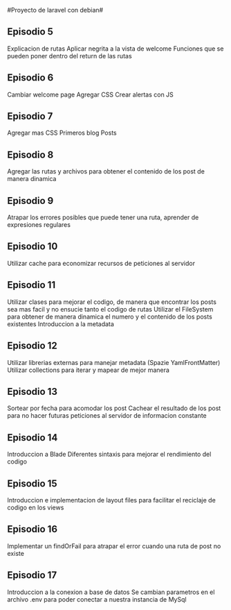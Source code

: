 #Proyecto de laravel con debian#

## Episodio 5
Explicacion de rutas
Aplicar negrita a la vista de welcome
Funciones que se pueden poner dentro del return de las rutas

## Episodio 6

Cambiar welcome page
Agregar CSS
Crear alertas con JS

## Episodio 7
Agregar mas CSS
Primeros blog Posts

## Episodio 8
Agregar las rutas y archivos para obtener el contenido de los post de manera dinamica

## Episodio 9
Atrapar los errores posibles que puede tener una ruta, aprender de expresiones regulares

## Episodio 10
Utilizar cache para economizar recursos de peticiones al servidor

## Episodio 11
Utilizar clases para mejorar el codigo, de manera que encontrar los posts sea mas facil y no ensucie tanto el codigo de rutas
Utilizar el FileSystem para obtener de manera dinamica el numero y el contenido de los posts existentes
Introduccion a la metadata

## Episodio 12
Utilizar librerias externas para manejar metadata (Spazie YamlFrontMatter)
Utilizar collections para iterar y mapear de mejor manera

## Episodio 13
Sortear por fecha para acomodar los post
Cachear el resultado de los post para no hacer futuras peticiones al servidor de informacion constante

## Episodio 14
Introduccion a Blade
Diferentes sintaxis para mejorar el rendimiento del codigo

## Episodio 15
Introduccion e implementacion de layout files para facilitar el reciclaje de codigo en los views

## Episodio 16
Implementar un findOrFail para atrapar el error cuando una ruta de post no existe

## Episodio 17
Introduccion a la conexion a base de datos
Se cambian parametros en el archivo .env para poder conectar a nuestra instancia de MySql

